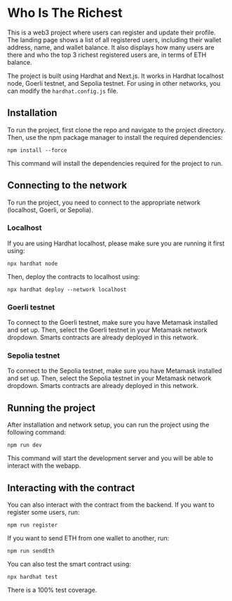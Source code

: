 # Who Is The Richest

This is a web3 project where users can register and update their profile. The landing page shows a list of all registered users, including their wallet address, name, and wallet balance. It also displays how many users are there and who the top 3 richest registered users are, in terms of ETH balance.

The project is built using Hardhat and Next.js. It works in Hardhat localhost node, Goerli testnet, and Sepolia testnet. For using in other networks, you can modify the `hardhat.config.js` file. 

## Installation

To run the project, first clone the repo and navigate to the project directory. Then, use the npm package manager to install the required dependencies:

`npm install --force`

This command will install the dependencies required for the project to run.

## Connecting to the network

To run the project, you need to connect to the appropriate network (localhost, Goerli, or Sepolia).

### Localhost

If you are using Hardhat localhost, please make sure you are running it first using:

`npx hardhat node`

Then, deploy the contracts to localhost using:

`npx hardhat deploy --network localhost`

### Goerli testnet
To connect to the Goerli testnet, make sure you have Metamask installed and set up. Then, select the Goerli testnet in your Metamask network dropdown. Smarts contracts are already deployed in this network.

### Sepolia testnet
To connect to the Sepolia testnet, make sure you have Metamask installed and set up. Then, select the Sepolia testnet in your Metamask network dropdown. Smarts contracts are already deployed in this network.

## Running the project
After installation and network setup, you can run the project using the following command:

`npm run dev`

This command will start the development server and you will be able to interact with the webapp.

## Interacting with the contract
You can also interact with the contract from the backend. If you want to register some users, run:

`npm run register`

If you want to send ETH from one wallet to another, run:

`npm run sendEth`

You can also test the smart contract using:

`npx hardhat test`

There is a 100% test coverage.
